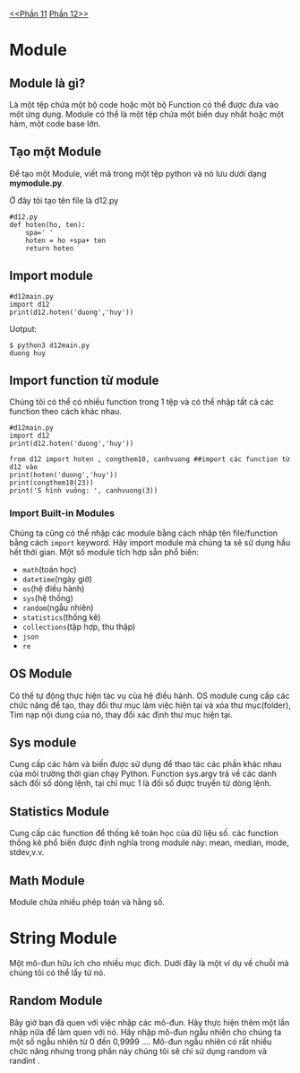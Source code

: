 [<<Phần 11](../docs-tutorial-py/part10.md) [Phần 12>>](../docs-tutorial-py/part13.md)
# Module
## Module là gì?
Là một tệp chứa một bộ code hoặc một bộ Function có thể được đưa vào một ứng dụng. Module có thể là một tệp chứa một biến duy nhất hoặc một hàm, một code base lớn.

## Tạo một Module
Để tạo một Module, viết mã trong một tệp python và nó lưu dưới dạng **mymodule.py**. 

Ở đây tôi tạo tên file là d12.py
```
#d12.py
def hoten(ho, ten):
    spa=' '
    hoten = ho +spa+ ten
    return hoten

```
## Import module
```
#d12main.py
import d12
print(d12.hoten('duong','huy'))
```

Uotput:
```
$ python3 d12main.py 
duong huy
```

## Import function từ module
Chúng tôi có thể có nhiều function trong 1 tệp và có thể nhập tất cả các function theo cách khác nhau.

```
#d12main.py
import d12
print(d12.hoten('duong','huy'))

from d12 import hoten , congthem10, canhvuong ##import các function từ d12 vào
print(hoten('duong','huy'))
print(congthem10(23))
print('S hình vuông: ', canhvuong(3))
```
### Import Built-in Modules
Chúng ta cũng có thể nhập các module bằng cách nhập tên file/function bằng cách `import` keyword. Hãy import module mà chúng ta sẽ sử dụng hầu hết thời gian. Một số module tích hợp sẵn phổ biến:
* `math`(toán học)
* `datetime`(ngày giờ)
* `os`(hệ điều hành)
* `sys`(hệ thống)
* `random`(ngẫu nhiên)
* `statistics`(thống kê)
* `collections`(tập hợp, thu thập)
* `json`
* `re`

## OS Module
Có thể tự động thực hiện tác vụ của hệ điều hành. OS module cung cấp các chức năng để tạo, thay đổi thư mục làm việc hiện tại và xóa thư mục(folder), Tìm nạp nội dung của nó, thay đổi xác định thư mục hiện tại.

## Sys module
Cung cấp các hàm và biến được sử dụng để thao tác các phần khác nhau của môi trường thời gian chạy Python. Function sys.argv trả về các danh sách đối số dòng lệnh, tại chỉ mục 1 là đối số được truyền từ dòng lệnh.

## Statistics Module
Cung cấp các function để thống kê toán học của dữ liệu số. các function thống kê phổ biến được định nghĩa trong module này: mean, median, mode, stdev,v.v.

## Math Module
Module chứa nhiều phép toán và hằng số.

# String Module
Một mô-đun hữu ích cho nhiều mục đích. Dưới đây là một ví dụ về chuỗi mà chúng tôi có thể lấy từ nó.
## Random Module
Bây giờ bạn đã quen với việc nhập các mô-đun. Hãy thực hiện thêm một lần nhập nữa để làm quen với nó. Hãy nhập mô-đun ngẫu nhiên cho chúng ta một số ngẫu nhiên từ 0 đến 0,9999 .... Mô-đun ngẫu nhiên có rất nhiều chức năng nhưng trong phần này chúng tôi sẽ chỉ sử dụng random và randint .